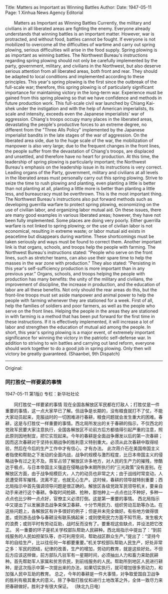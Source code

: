 Title: Matters as Important as Winning Battles
Author:
Date: 1947-05-11
Page: 1
Xinhua News Agency Editorial

　　Matters as Important as Winning Battles
    Currently, the military and civilians in all liberated areas are fighting the enemy. Everyone already understands that winning battles is an important matter. However, war is protracted, and without food, battles cannot be fought. If everyone is not mobilized to overcome all the difficulties of wartime and carry out spring plowing, serious difficulties will arise in the food supply. Spring plowing is as important as winning battles. The Northwest Bureau's instructions regarding spring plowing should not only be carefully implemented by the party, government, military, and civilians in the Northwest, but also deserve serious attention from all liberated areas, both front and rear. They should be adapted to local conditions and implemented according to these principles. This year's spring plowing is the first since the outbreak of the full-scale war; therefore, this spring plowing is of particularly significant importance for maintaining victory in the long-term war. Experience must be gained from this spring plowing so that we have confidence and methods in future production work.
    This full-scale civil war launched by Chiang Kai-shek under the instigation and with the help of American imperialists, its scale and intensity, exceeds even the Japanese imperialists' war of aggression. Chiang's troops occupy many places in the liberated areas, devastating the people's productive forces to an extreme degree, no different from the "Three Alls Policy" implemented by the Japanese imperialist bandits in the late stages of the war of aggression. On the liberated area side, due to the huge scale of the war, the mobilization of manpower is also very large; due to the frequent changes in the front lines, the people suffer from the devastation of Chiang's troops, are displaced and unsettled, and therefore have no heart for production. At this time, the leadership of spring plowing is particularly important; the Northwest Bureau's emphasis on the leadership issue in its instructions is very correct. Leading organs of the Party, government, military and civilians at all levels in the liberated areas must personally carry out this spring plowing. Strive to seize the time to rush plowing and planting, even planting a little is better than not planting at all, planting a little more is better than planting a little less, and bureaucracy must be overthrown. This is the most important thing.
    The Northwest Bureau's instructions also put forward methods such as developing guerrilla warfare to protect spring plowing, economizing on the use of civilian labor, and organizing labor mutual aid. On these issues, there are many good examples in various liberated areas; however, they have not been fully implemented. Some places are doing very poorly. Either guerrilla warfare is not linked to spring plowing; or the use of civilian labor is not economical, resulting in extreme waste; or labor mutual aid exists in peacetime but disappears during wartime. These shortcomings must be taken seriously and ways must be found to correct them.
    Another important link is that organs, schools, and troops help the people with farming. The Northwest Bureau's instructions stated: "People who serve on the front lines, such as stretcher teams, can also use their spare time to help the masses in the war zone with production." They also stated: "Persisting in this year's self-sufficiency production is more important than in any previous year." Organs, schools, and troops helping the people with production has many benefits: the unity of the military and civilians, the improvement of discipline, the increase in production, and the education of labor are all these benefits. Not only should the rear areas do this, but the front-line troops must set aside manpower and animal power to help the people with farming whenever they are stationed for a week. First of all, help the families of soldiers and poor farmers, as well as the people who serve on the front lines. Helping the people in the areas they are stationed in with farming is a method that has been put forward for the first time in these instructions. If it is effectively implemented, it will increase a lot of labor and strengthen the education of mutual aid among the people.
    In short, this year's spring plowing is a major event, of extremely important significance for winning the victory in the patriotic self-defense war. In addition to striving to win battles and carrying out land reform, everyone should work together to do a good job in spring plowing. Only then will victory be greatly guaranteed.
                                                (Shaanbei, 9th Dispatch)



<hr /> 

Original: 


### 同打胜仗一样要紧的事情

1947-05-11
第1版()
专栏：新华社社论

　　同打胜仗一样要紧的事情
    现在全国各解放区军民都在打敌人；打胜仗是一件重要的事情，这一点大家早已了解。但战争是长期的，没有粮食就打不了仗，不能大家动员起来，克服战时的一切困难进行春耕，粮食问题就会发生重大的困难。春耕，这是与打胜仗一样重要的事情。西北局所发出的关于春耕的指示，不仅西北的党政军民要大家注意执行，全国各解放区不论前方后方都值得引起严重的注意，照此原则因地制宜，把它实现起来。今年的春耕是全面战争爆发以后的第一次春耕；因而这次春耕对于坚持长期战争的胜利意义特别重大。必须从此次春耕中取得经验，然后在今后的生产工作中才有信心，才有办法。
    此次蒋介石在美国帝国主义者指使和帮助之下发动的全面内战，战争的规模与激烈程度，比日本帝国主义的侵略战争有过之无不及。蒋军占领了解放区许多地方，对人民的生产力的摧残，惨酷达于极点，与日本帝国主义强盗在侵略战争末期所执行的“三光政策”没有差别。在解放区方面，由于战争规模巨大，人力的动员也非常之大；由于战线时常变动，人民遭受蒋军摧残，流离不定，也就无心生产。这时候，春耕的领导就特别重要；西北局指示中首先强调领导问题是很正确的。解放区各级党政军民领导机关，要亲自动手来进行这个春耕。争取时间抢耕、抢种，那怕种上一点点也比不种好，多种一点点也比少种一点点好，官僚主义必须打倒。这是第一重要的事情。
    西北局指示中又提出了以发展游击战争来保卫春耕、十分节用民力、组织劳动互助等办法。在这些问题上，各解放区有许多很好的例子；但是并未完全做好。有些地方做得很差。或则游击战争与春耕没有联系搞起来；或则使用民力方面不知节用，发生极大的浪费；或则平时有劳动互助，战时反而没有了。要重视这些缺点，并设法把它改正。
    另一重要的环子是机关学校部队帮助人民耕种。西北局指示中提出了：“到前线服务的人民如担架队等，亦可利用空间，帮助战区群众生产。”提出了：“坚持今年的自给生产，比以往任何一年都要重要。”机关学校部队帮助人民生产，好处非常之多：军民的团结，纪律的改善，生产的增加，劳动的教育，就是这些好处。不但后方应该这样做，前方部队凡驻军有一星期时间，必须抽出人力和畜力来助民耕种。首先帮助军人家属和贫苦农民，到前线服务的人民。帮助所到地区人民进行耕种，是这次指示中第一次提出来的办法，如果切实执行，就可增加很多劳动力，和加强人民中互助的教育。
    总之，今年的春耕是一件大事情，对争取爱国自卫战争的胜利有极其重大的意义。除了争取打胜仗和进行土地改革之外，全体一致尽力来把春耕做好。胜利才有很大保证。
                                                （陕北九日电）
